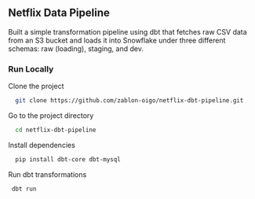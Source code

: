 ## Netflix Data Pipeline
Built a simple transformation pipeline using dbt that fetches raw CSV data from an S3 bucket and loads it into Snowflake under three different schemas: raw (loading), staging, and dev.
### Run Locally

Clone the project

```bash
  git clone https://github.com/zablon-oigo/netflix-dbt-pipeline.git
```

Go to the project directory

```bash
  cd netflix-dbt-pipeline
```
Install dependencies

```bash
  pip install dbt-core dbt-mysql
```

Run dbt transformations

```bash
 dbt run
```
